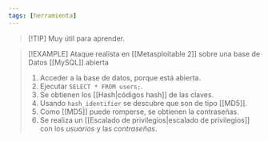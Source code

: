 ```yaml
---
tags: [herramienta]
---
```


> [!TIP] Muy útil para aprender.

> [!EXAMPLE] Ataque realista en [[Metasploitable 2]] sobre una base de Datos [[MySQL]] abierta
> 1. Acceder a la base de datos, porque está abierta.
> 2. Ejecutar `SELECT * FROM users;`.
> 3. Se obtienen los [[Hash|códigos hash]] de las claves.
> 4. Usando `hash_identifier` se descubre que son de tipo [[MD5]].
> 5. Como [[MD5]] puede romperse, se obtienen la contraseñas.
> 6. Se realiza un [[Escalado de privilegios|escalado de privilegios]] con los *usuarios* y las *contraseñas*.
